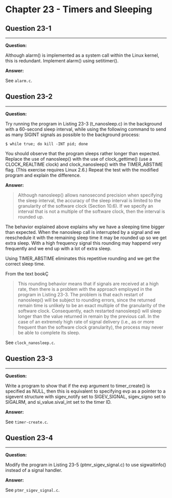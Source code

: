 # Chapter 23 - Timers and Sleeping

## Question 23-1

---

**Question:**

Although alarm() is implemented as a system call within the Linux kernel, this is
redundant. Implement alarm() using setitimer().

**Answer:**

See `alarm.c`.

## Question 23-2

---

**Question:**

Try running the program in Listing 23-3 (t_nanosleep.c) in the background with a
60-second sleep interval, while using the following command to send as many
SIGINT signals as possible to the background process:

```
$ while true; do kill -INT pid; done
```

You should observe that the program sleeps rather longer than expected. Replace
the use of nanosleep() with the use of clock_gettime() (use a CLOCK_REALTIME clock) and
clock_nanosleep() with the TIMER_ABSTIME flag. (This exercise requires Linux 2.6.)
Repeat the test with the modified program and explain the difference.

**Answer:**

> Although nanosleep() allows nanosecond precision when specifying the sleep interval,
> the accuracy of the sleep interval is limited to the granularity of the software clock
> (Section 10.6). If we specify an interval that is not a multiple of the software clock,
> then the interval is rounded up.

The behavior explained above explains why we have a sleeping time bigger than expected.
When the nanosleep call is interrupted by a signal and we reeschedule it with the remaining
sleep time it may be rounded up so we get extra sleep. With a high frequency signal this
rounding may happend very frequently and we end up with a lot of extra sleep.

Using TIMER_ABSTIME eliminates this repetitive rounding and we get the correct sleep time.

From the text bookÇ

> This rounding behavior means that if signals are received at a high rate, then there
> is a problem with the approach employed in the program in Listing 23-3. The problem
> is that each restart of nanosleep() will be subject to rounding errors, since the returned
> remain time is unlikely to be an exact multiple of the granularity of the software
> clock. Consequently, each restarted nanosleep() will sleep longer than the value
> returned in remain by the previous call. In the case of an extremely high rate of signal
> delivery (i.e., as or more frequent than the software clock granularity), the process
> may never be able to complete its sleep.

See `clock_nanosleep.c`.

## Question 23-3

---

**Question:**

Write a program to show that if the evp argument to timer_create() is specified as
NULL, then this is equivalent to specifying evp as a pointer to a sigevent structure with
sigev_notify set to SIGEV_SIGNAL, sigev_signo set to SIGALRM, and si_value.sival_int set to
the timer ID.

**Answer:**

See `timer-create.c`.

## Question 23-4

---

**Question:**

Modify the program in Listing 23-5 (ptmr_sigev_signal.c) to use sigwaitinfo() instead
of a signal handler.

**Answer:**

See `ptmr_sigev_signal.c`.
